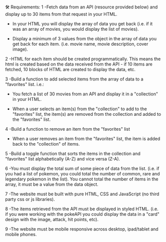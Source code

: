 🛠 Requirements:
1 -Fetch data from an API (resource provided below) and display up to 30 items from that request in your HTML.

* In your HTML you will display the array of data you get back (i.e. if it was an array of movies, you would display the list of movies).

* Display a minimum of 3 values from the object in the array of data you get back for each item. (i.e. movie name, movie description, cover image).

2 -HTML for each item should be created programmatically. This means the html is created  based on the data received from the API - if 10 items are fetched, 10 blocks of HTML are created to display the data, etc.

3 -Build a function to add selected items from the array of data to a "favorites" list. i.e.:

* You fetch a list of 30 movies from an API and display it in a "collection" in your HTML.

* When a user selects an item(s) from the "collection" to add to the "favorites" list, the item(s) are removed from the collection and added to the "favorites" list.

4 -Build a function to remove an item from the "favorites" list

* When a user removes an item from the "favorites" list, the item is added back to the "collection" of items.

5 -Build a toggle function that sorts the items in the collection and "favorites" list alphabetically (A-Z) and vice versa (Z-A).

6 -You must display the total sum of some piece of data from the list. (i.e. if you had a list of pokemon, you could total the number of common, rare and legendary pokemon in the list). You cannot total the number of items in the array, it must be a value from the data object.

7 -The website must be built with pure HTML, CSS and JavaScript (no third party css or js libraries).

8 -The items retrieved from the API must be displayed in styled HTML. (i.e. if you were working with the pokeAPI you could display the data in a "card" design with the image, attack, hit points, etc).

9 -The website must be mobile responsive across desktop, ipad/tablet and mobile phones.



